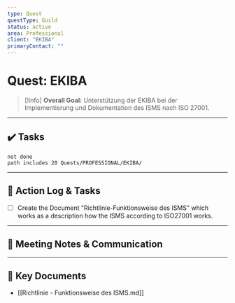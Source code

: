```yaml
---
type: Quest
questType: Guild
status: active
area: Professional
client: "EKIBA"
primaryContact: ""
---
```


# Quest: EKIBA

> [!info]
> **Overall Goal:** Unterstützung der EKIBA bei der Implementierung und Dokumentation des ISMS nach ISO 27001.

---

## ✔️ Tasks

```tasks
not done
path includes 20 Quests/PROFESSIONAL/EKIBA/
```

---

## 📝 Action Log & Tasks

- [ ] Create the Document "Richtlinie-Funktionsweise des ISMS" which works as a description how the ISMS according to ISO27001 works.

---
## 💬 Meeting Notes & Communication


---
## 📎 Key Documents

- [[Richtlinie - Funktionsweise des ISMS.md]]
